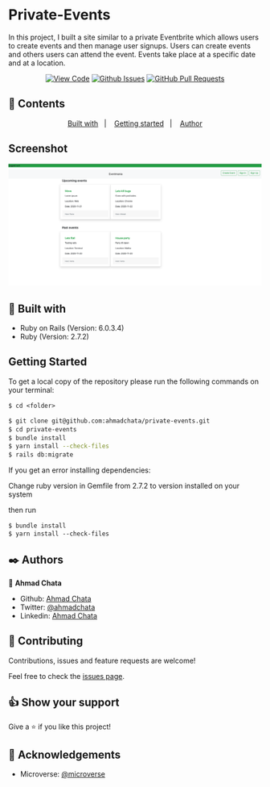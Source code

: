 # Private-Events

In this project, I built a site similar to a private Eventbrite which allows users to create events and then manage user signups. Users can create events and others users can attend the event. Events take place at a specific date and at a location.


<div align="center">

[![View Code](https://img.shields.io/badge/View%20-Code-green)](https://github.com/ahmadchata/private-events)
[![Github Issues](https://img.shields.io/badge/GitHub-Issues-orange)](https://github.com/ahmadchata/private-events/issues)
[![GitHub Pull Requests](https://img.shields.io/badge/GitHub-Pull%20Requests-blue)](https://github.com/ahmadchata/private-events/pulls)

</div>

## 📝 Contents

<p align="center">
<a href="#with">Built with</a>&nbsp;&nbsp;&nbsp;|&nbsp;&nbsp;&nbsp;
<a href="#gs">Getting started</a>&nbsp;&nbsp;&nbsp;|&nbsp;&nbsp;&nbsp;
<a href="#author">Author</a>
</p>

## Screenshot

![screenshot](./app/assets/images/screen.png)

## 🔧 Built with<a name = "with"></a>

- Ruby on Rails (Version: 6.0.3.4)
- Ruby (Version: 2.7.2)


## Getting Started <a name = "gs"></a>

To get a local copy of the repository please run the following commands on your terminal:

```
$ cd <folder>
```

~~~bash
$ git clone git@github.com:ahmadchata/private-events.git
$ cd private-events
$ bundle install
$ yarn install --check-files
$ rails db:migrate
~~~

If you get an error installing dependencies:

Change ruby version in Gemfile from 2.7.2 to version installed on your system

then run

```
$ bundle install
$ yarn install --check-files
```


## ✒️  Authors <a name = "author"></a>


👤 **Ahmad Chata**

- Github: [Ahmad Chata](https://github.com/ahmadchata)
- Twitter: [@ahmadchata](https://twitter.com/ahmadchata)
- Linkedin: [Ahmad Chata](https://www.linkedin.com/in/ahmadchata/)



## 🤝 Contributing

Contributions, issues and feature requests are welcome!

Feel free to check the [issues page](https://github.com/ahmadchata/private-events/issues).


## 👍 Show your support

Give a ⭐️ if you like this project!

## :clap: Acknowledgements

- Microverse: [@microverse](https://www.microverse.org/)
